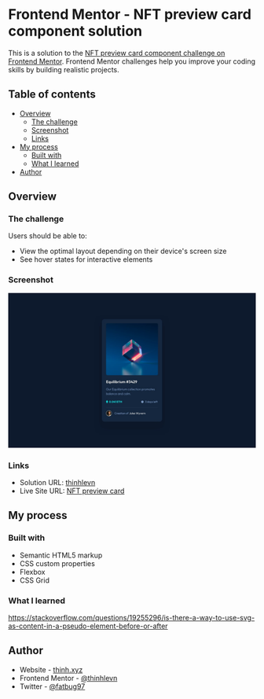 # Frontend Mentor - NFT preview card component solution

This is a solution to the [NFT preview card component challenge on Frontend Mentor](https://www.frontendmentor.io/challenges/nft-preview-card-component-SbdUL_w0U). Frontend Mentor challenges help you improve your coding skills by building realistic projects. 

## Table of contents

- [Overview](#overview)
  - [The challenge](#the-challenge)
  - [Screenshot](#screenshot)
  - [Links](#links)
- [My process](#my-process)
  - [Built with](#built-with)
  - [What I learned](#what-i-learned)
- [Author](#author)

## Overview

### The challenge

Users should be able to:

- View the optimal layout depending on their device's screen size
- See hover states for interactive elements

### Screenshot

![](./design/desktop-design.jpg)

### Links

- Solution URL: [thinhlevn](https://github.com/thinhlevn/NFT-preview-card)
- Live Site URL: [NFT preview card](https://thinhlevn.github.io/NFT-preview-card/)

## My process

### Built with

- Semantic HTML5 markup
- CSS custom properties
- Flexbox
- CSS Grid

### What I learned
https://stackoverflow.com/questions/19255296/is-there-a-way-to-use-svg-as-content-in-a-pseudo-element-before-or-after

## Author

- Website - [thinh.xyz](https://thinh.xyz)
- Frontend Mentor - [@thinhlevn](https://www.frontendmentor.io/profile/thinhlevn)
- Twitter - [@fatbug97](https://www.twitter.com/fatbug97)
